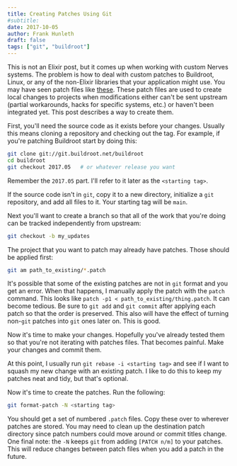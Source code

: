 ```yaml
---
title: Creating Patches Using Git
#subtitle:
date: 2017-10-05
author: Frank Hunleth
draft: false
tags: ["git", "buildroot"]
---
```


This is not an Elixir post, but it comes up when working with custom Nerves
systems. The problem is how to deal with custom patches to Buildroot, Linux, or
any of the non-Elixir libraries that your application might use. You may have
seen patch files like
[these](https://github.com/nerves-project/nerves_system_br/tree/main/patches/buildroot).
These patch files are used to create local changes to projects when
modifications either can't be sent upstream (partial workarounds, hacks for
specific systems, etc.) or haven't been integrated yet. This post describes a
way to create them.

<!--more-->

First, you'll need the source code as it exists before your changes. Usually
this means cloning a repository and checking out the tag. For example, if you're
patching Buildroot start by doing this:

```sh
git clone git://git.buildroot.net/buildroot
cd buildroot
git checkout 2017.05   # or whatever release you want
```

Remember the `2017.05` part. I'll refer to it later as the `<starting tag>`.

If the source code isn't in `git`, copy it to a new directory, initialize a
`git` repository, and add all files to it. Your starting tag will be `main`.

Next you'll want to create a branch so that all of the work that you're doing
can be tracked independently from upstream:

```sh
git checkout -b my_updates
```

The project that you want to patch may already have patches. Those should be
applied first:

```sh
git am path_to_existing/*.patch
```

It's possible that some of the existing patches are not in `git` format and you
get an error.  When that happens, I manually apply the patch with the `patch`
command. This looks like `patch -p1 < path_to_existing/thing.patch`. It can
become tedious. Be sure to `git add` and `git commit` after applying each patch
so that the order is preserved. This also will have the effect of turning
non-`git` patches into `git` ones later on. This is good.

Now it's time to make your changes. Hopefully you've already tested them so that
you're not iterating with patches files. That becomes painful. Make your changes
and commit them.

At this point, I usually run `git rebase -i <starting tag>` and see if I want to
squash my new change with an existing patch. I like to do this to keep my
patches neat and tidy, but that's optional.

Now it's time to create the patches. Run the following:

```sh
git format-patch -N <starting tag>
```

You should get a set of numbered `.patch` files.  Copy these over to wherever
patches are stored. You may need to clean up the destination patch directory
since patch numbers could move around or commit titles change.  One final note:
the `-N` keeps `git` from adding `[PATCH n/m]` to your patches. This will reduce
changes between patch files when you add a patch in the future.
